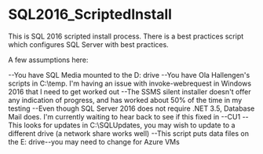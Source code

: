 # SQL2016_ScriptedInstall

This is SQL 2016 scripted install process. There is a best practices script which configures SQL Server with best practices. 

A few assumptions here:

--You have SQL Media mounted to the D: drive
--You have Ola Hallengen's scripts in C:\temp. I'm having an issue with invoke-webrequest in Windows 2016 that I need to get worked out
--The SSMS silent installer doesn't offer any indication of progress, and has worked about 50% of the time in my testing
--Even though SQL Server 2016 does not require .NET 3.5, Database Mail does. I'm currently waiting to hear back to see if this fixed in --CU1
--This looks for updates in C:\SQLUpdates, you may wish to update to a different drive (a network share works well)
--This script puts data files on the E: drive--you may need to change for Azure VMs
